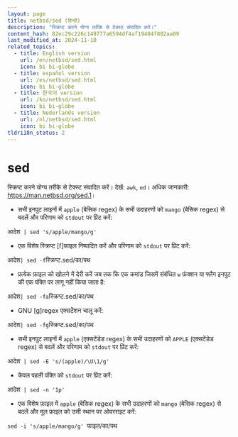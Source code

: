 ```yaml
---
layout: page
title: netbsd/sed (हिन्दी)
description: "स्क्रिप्ट करने योग्य तरीके से टेक्स्ट संपादित करें।"
content_hash: 82ec29c226c149777a6594df4af19404f802aa09
last_modified_at: 2024-11-10
related_topics:
  - title: English version
    url: /en/netbsd/sed.html
    icon: bi bi-globe
  - title: español version
    url: /es/netbsd/sed.html
    icon: bi bi-globe
  - title: 한국어 version
    url: /ko/netbsd/sed.html
    icon: bi bi-globe
  - title: Nederlands version
    url: /nl/netbsd/sed.html
    icon: bi bi-globe
tldri18n_status: 2
---
```

# sed

स्क्रिप्ट करने योग्य तरीके से टेक्स्ट संपादित करें।
देखें: `awk`, `ed`।
अधिक जानकारी: <https://man.netbsd.org/sed.1>।

- सभी इनपुट लाइनों में `apple` (बेसिक regex) के सभी उदाहरणों को `mango` (बेसिक regex) से बदलें और परिणाम को `stdout` पर प्रिंट करें:

<span class="tldr-var badge badge-pill bg-dark-lm bg-white-dm text-white-lm text-dark-dm font-weight-bold">आदेश</span>` | sed 's/apple/mango/g'`

- एक विशेष स्क्रिप्ट [f]फाइल निष्पादित करें और परिणाम को `stdout` पर प्रिंट करें:

<span class="tldr-var badge badge-pill bg-dark-lm bg-white-dm text-white-lm text-dark-dm font-weight-bold">आदेश</span>` | sed -f `<span class="tldr-var badge badge-pill bg-dark-lm bg-white-dm text-white-lm text-dark-dm font-weight-bold">स्क्रिप्ट.sed/का/पथ</span>

- प्रत्येक फ़ाइल को खोलने में देरी करें जब तक कि एक कमांड जिसमें संबंधित `w` फ़ंक्शन या फ्लैग इनपुट की एक पंक्ति पर लागू नहीं किया जाता है:

<span class="tldr-var badge badge-pill bg-dark-lm bg-white-dm text-white-lm text-dark-dm font-weight-bold">आदेश</span>` | sed -fa `<span class="tldr-var badge badge-pill bg-dark-lm bg-white-dm text-white-lm text-dark-dm font-weight-bold">स्क्रिप्ट.sed/का/पथ</span>

- GNU [g]regex एक्सटेंशन चालू करें:

<span class="tldr-var badge badge-pill bg-dark-lm bg-white-dm text-white-lm text-dark-dm font-weight-bold">आदेश</span>` | sed -fg `<span class="tldr-var badge badge-pill bg-dark-lm bg-white-dm text-white-lm text-dark-dm font-weight-bold">स्क्रिप्ट.sed/का/पथ</span>

- सभी इनपुट लाइनों में `apple` (एक्सटेंडेड regex) के सभी उदाहरणों को `APPLE` (एक्सटेंडेड regex) से बदलें और परिणाम को `stdout` पर प्रिंट करें:

<span class="tldr-var badge badge-pill bg-dark-lm bg-white-dm text-white-lm text-dark-dm font-weight-bold">आदेश</span>` | sed -E 's/(apple)/\U\1/g'`

- केवल पहली पंक्ति को `stdout` पर प्रिंट करें:

<span class="tldr-var badge badge-pill bg-dark-lm bg-white-dm text-white-lm text-dark-dm font-weight-bold">आदेश</span>` | sed -n '1p'`

- एक विशेष फ़ाइल में `apple` (बेसिक regex) के सभी उदाहरणों को `mango` (बेसिक regex) से बदलें और मूल फ़ाइल को उसी स्थान पर ओवरराइट करें:

`sed -i 's/apple/mango/g' `<span class="tldr-var badge badge-pill bg-dark-lm bg-white-dm text-white-lm text-dark-dm font-weight-bold">फाइल/का/पथ</span>
